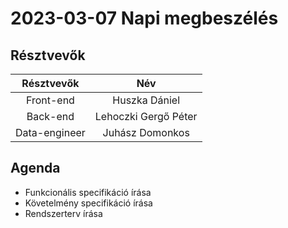 2023-03-07  Napi megbeszélés
==========================

Résztvevők
--------------------------

| Résztvevők | Név | 
| :---: | :---: |
| Front-end | Huszka Dániel |
| Back-end  | Lehoczki Gergő Péter |
| Data-engineer | Juhász Domonkos |


Agenda
------------------
 - Funkcionális specifikáció írása
 - Követelmény specifikáció írása
 - Rendszerterv írása

 